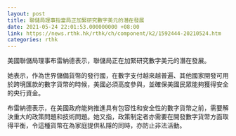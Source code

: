 ```yaml
---
layout: post
title: 聯儲局理事指當局正加緊研究數字美元的潛在發展
date: 2021-05-24 22:01:53.000000000 +08:00
link: https://news.rthk.hk/rthk/ch/component/k2/1592444-20210524.htm
categories: rthk
---
```


美國聯儲局理事布雷納德表示，聯儲局正在加緊研究數字美元的潛在發展。

她表示，作為世界儲備貨幣的發行國，在數字支付越來越普遍、其他國家開發可用於跨境匯款的數字貨幣的時候，美國必須高度參與，並確保美國民眾能夠獲得安全的央行資金。

布雷納德表示，在美國政府能夠推進具有包容性和安全性的數字貨幣之前，需要解決重大的政策問題和技術問題。她又指，政策制定者亦需要在開發數字貨幣方面取得平衡，令這種貨幣在為家庭提供私隱的同時，亦防止非法活動。

